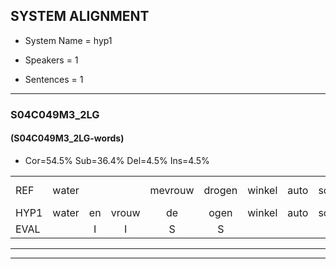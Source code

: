 
## SYSTEM ALIGNMENT

- System Name = hyp1

- Speakers = 1

- Sentences = 1

---

### S04C049M3_2LG

#### (S04C049M3_2LG-words)

- Cor=54.5%	Sub=36.4%	Del=4.5%	Ins=4.5%

|  |  |  |  |  |  |  |  |  |  |  |  |  |  |  |  |  |  |  |  |  |  |  |  |  |  |  |  |  |  |  |  |  |  |  |  |  |  |  |  |  |  |  |  |  |
|:--- |:---:|:---:|:---:|:---:|:---:|:---:|:---:|:---:|:---:|:---:|:---:|:---:|:---:|:---:|:---:|:---:|:---:|:---:|:---:|:---:|:---:|:---:|:---:|:---:|:---:|:---:|:---:|:---:|:---:|:---:|:---:|:---:|:---:|:---:|:---:|:---:|:---:|:---:|:---:|:---:|:---:|:---:|:---:|:---:|
| REF | water |  |  | mevrouw | drogen | winkel | auto | schouders | verhaal | koning | * | moeilijk | speelplaats | drinken | hoofdpijn | regen | vliegtuig | stoppen | opnieuw | gooien | sneeuwen | moeder | liedje | potlood | fietsbel | vinger | dichtbij*(dichterbij) | meisje | * | chauffeur | muziek | waarom | scheuren | lawaai | zwemmen | vuurwerk | appel | cola | kussen | eerste | circus | kleuren | voetbal | vlinder |
| HYP1 | water | en | vrouw | de | ogen | winkel | auto | schouders |  | ralkoning | moel | moeilijk | speelblaad | drinken |  | hooftpijnregen | vliegtuig | stoppen | opnieuw | gooien | sneeuwen | moeder | lietja | potloot | fiedsbel | inger | dichterbij | nesia | scha | chauffeur | muziek | waarom | scheuren | lawaai | zwemmen | vuurwerk | appel | cola | cusen | eerste | cirpus | kleuren | voetbal | vlin |
| EVAL |  | I | I | S | S |  |  |  | D | S | S |  | S |  | D | S |  |  |  |  |  |  | S | S | S | S | S | S | S |  |  |  |  |  |  |  |  |  | S |  | S |  |  | S |
---

---
